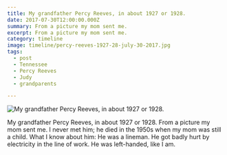 ```yaml
---
title: My grandfather Percy Reeves, in about 1927 or 1928.
date: 2017-07-30T12:00:00.000Z
summary: From a picture my mom sent me.
excerpt: From a picture my mom sent me.
category: timeline
image: timeline/percy-reeves-1927-28-july-30-2017.jpg
tags:
  - post 
  - Tennessee
  - Percy Reeves
  - Judy
  - grandparents

---
```


![My grandfather Percy Reeves, in about 1927 or 1928.](/static/img/timeline/percyreeves1927-28-july-30-2017.jpg "My grandfather Percy Reeves, in about 1927 or 1928.")

My grandfather Percy Reeves, in about 1927 or 1928. From a picture my mom sent me. I never met him; he died in the 1950s when my mom was still a child. What I know about him: He was a lineman. He got badly hurt by electricity in the line of work. He was left-handed, like I am.

